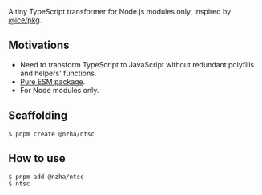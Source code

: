 A tiny TypeScript transformer for Node.js modules only, inspired by [@ice/pkg](https://github.com/ice-lab/icepkg).

## Motivations

+ Need to transform TypeScript to JavaScript without redundant polyfills and helpers' functions.
+ [Pure ESM package](https://gist.github.com/sindresorhus/a39789f98801d908bbc7ff3ecc99d99c).
+ For Node modules only.

## Scaffolding

```shell
$ pnpm create @nzha/ntsc
```

## How to use

```shell
$ pnpm add @nzha/ntsc
$ ntsc
```
